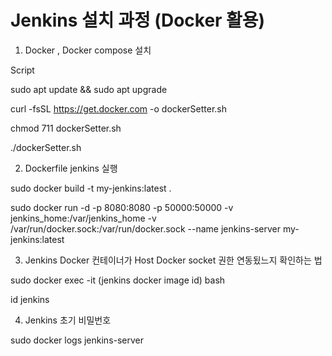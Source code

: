# Jenkins 설치 과정 (Docker 활용)


1. Docker , Docker compose 설치

Script

sudo apt update && sudo apt upgrade

curl -fsSL https://get.docker.com -o dockerSetter.sh

chmod 711 dockerSetter.sh

./dockerSetter.sh

2. Dockerfile jenkins 실행

sudo docker build -t my-jenkins:latest .

sudo docker run -d -p 8080:8080 -p 50000:50000 -v jenkins_home:/var/jenkins_home -v /var/run/docker.sock:/var/run/docker.sock --name jenkins-server my-jenkins:latest


3. Jenkins Docker 컨테이너가 Host Docker socket 권한 연동됬느지 확인하는 법

sudo docker exec -it (jenkins docker image id) bash

id jenkins

4. Jenkins 초기 비밀번호 

sudo docker logs jenkins-server